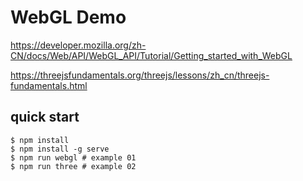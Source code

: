 # WebGL Demo

https://developer.mozilla.org/zh-CN/docs/Web/API/WebGL_API/Tutorial/Getting_started_with_WebGL

https://threejsfundamentals.org/threejs/lessons/zh_cn/threejs-fundamentals.html

## quick start

    $ npm install
    $ npm install -g serve
    $ npm run webgl # example 01
    $ npm run three # example 02
